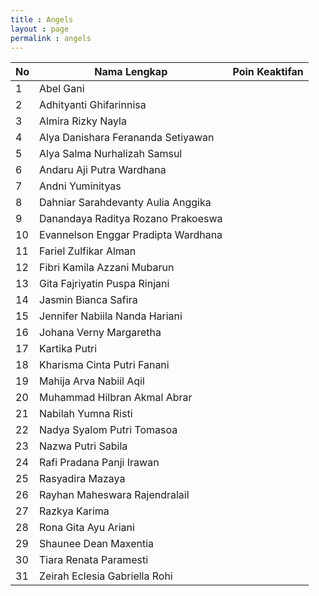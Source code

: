 ```yaml
---
title : Angels
layout : page
permalink : angels
---
```


| No	| Nama Lengkap			| Poin Keaktifan |
| ---  	| ----------- 	  		| -------------- |
| 1 	| Abel Gani	  		|  |
| 2	| Adhityanti Ghifarinnisa  	|  |
| 3	| Almira Rizky Nayla 		|  |
| 4	| Alya Danishara Ferananda Setiyawan 		|  |
| 5	| Alya Salma Nurhalizah Samsul 		|  |
| 6	| Andaru Aji Putra Wardhana 		|  |
| 7	| Andni Yuminityas 		|  |
| 8	| Dahniar Sarahdevanty Aulia Anggika 		|  |
| 9	| Danandaya Raditya Rozano Prakoeswa 		|  |
| 10	| Evannelson Enggar Pradipta Wardhana		|  |
| 11	| Fariel Zulfikar Alman 		|  |
| 12	| Fibri Kamila Azzani Mubarun 		|  |
| 13	| Gita Fajriyatin Puspa Rinjani 		|  |
| 14	| Jasmin Bianca Safira 		|  |
| 15	| Jennifer Nabiila Nanda Hariani 		|  |
| 16	| Johana Verny Margaretha 		|  |
| 17	| Kartika Putri		|  |
| 18	| Kharisma Cinta Putri Fanani		|  |
| 19	| Mahija Arva Nabiil Aqil 		|  |
| 20	| Muhammad Hilbran Akmal Abrar		|  |
| 21	| Nabilah Yumna Risti		|  |
| 22	| Nadya Syalom Putri Tomasoa		|  |
| 23	| Nazwa Putri Sabila		|  |
| 24	| Rafi Pradana Panji Irawan		|  |
| 25	| Rasyadira Mazaya		|  |
| 26	| Rayhan Maheswara Rajendralail		|  |
| 27	| Razkya Karima		|  |
| 28	| Rona Gita Ayu Ariani		|  |
| 29	| Shaunee Dean Maxentia		|  |
| 30	| Tiara Renata Paramesti		|  |
| 31	| Zeirah Eclesia Gabriella Rohi		|  |


